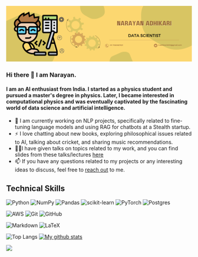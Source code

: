 
![Alt text](https://raw.githubusercontent.com/adhikarinarayan/adhikarinarayan/main/Yellow%20and%20Green%20Illustration%20Personal%20LinkedIn%20Banner.png 'title')

### Hi there 👋 I am Narayan. 
#### I am an AI enthusiast from India. I started as a physics student and pursued a master's degree in physics. Later, I became interested in computational physics and was eventually captivated by the fascinating world of data science and artificial intelligence.

- 🔭 I am currently working on NLP projects, specifically related to fine-tuning language models and using RAG for chatbots at a Stealth startup.
- ⚡  I love chatting about new books, exploring philosophical issues related to AI, talking about cricket, and sharing music recommendations.
- 👨‍🏫I have given talks on topics related to my work, and you can find slides from these talks/lectures [here](https://github.com/adhikarinarayan/talks)
- 📫 If you have any questions related to my projects or any interesting ideas to discuss, feel free to [reach out](mailto:n.adhikari2010@gmail.com) to me.


## Technical Skills

![Python](https://img.shields.io/badge/python-3670A0?style=for-the-badge&logo=python&logoColor=ffdd54)
![NumPy](https://img.shields.io/badge/numpy-%23013243.svg?style=for-the-badge&logo=numpy&logoColor=white)
![Pandas](https://img.shields.io/badge/pandas-%23150458.svg?style=for-the-badge&logo=pandas&logoColor=white)
![scikit-learn](https://img.shields.io/badge/scikit--learn-%23F7931E.svg?style=for-the-badge&logo=scikit-learn&logoColor=white)
![PyTorch](https://img.shields.io/badge/PyTorch-%23EE4C2C.svg?style=for-the-badge&logo=PyTorch&logoColor=white)
![Postgres](https://img.shields.io/badge/postgres-%23316192.svg?style=for-the-badge&logo=postgresql&logoColor=white)

![AWS](https://img.shields.io/badge/AWS-%23FF9900.svg?style=for-the-badge&logo=amazon-aws&logoColor=white)
![Git](https://img.shields.io/badge/git-%23F05033.svg?style=for-the-badge&logo=git&logoColor=white)
![GitHub](https://img.shields.io/badge/github-%23121011.svg?style=for-the-badge&logo=github&logoColor=white)


![Markdown](https://img.shields.io/badge/markdown-%23000000.svg?style=for-the-badge&logo=markdown&logoColor=white)
![LaTeX](https://img.shields.io/badge/latex-%23008080.svg?style=for-the-badge&logo=latex&logoColor=white)

![Top Langs](https://github-readme-stats.vercel.app/api/top-langs/?username=adhikarinarayan&langs_count=5&show_icons=true&theme=dracula)
[![My github stats](https://github-readme-stats.vercel.app/api?username=adhikarinarayan&show_icons=true&theme=radical)](https://github.com/adhikarinarayan)


![](https://komarev.com/ghpvc/?username=adhikarinarayan&color=green)

<!--
**adhikarinarayan/adhikarinarayan** is a ✨ _special_ ✨ repository because its `README.md` (this file) appears on your GitHub profile.

Here are some ideas to get you started:

- 🔭 I’m currently working on ....
- 🌱 I’m currently learning ...
- 👯 I’m looking to collaborate on ...
- 🤔 I’m looking for help with ...
- 💬 Ask me about ...
- 📫 How to reach me: ...
- 😄 Pronouns: ...
- ⚡ Fun fact: ...
-->
